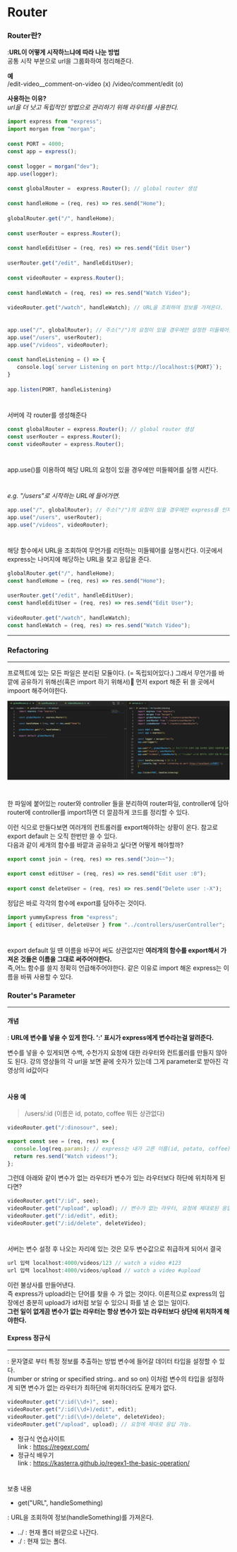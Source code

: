 # Router

### Router란?

:**URL이 어떻게 시작하느냐에 따라 나눈 방법**  
공통 시작 부분으로 url을 그룹화하여 정리해준다.

**예**  
/edit-video\_\_comment-on-video (x)
/video/comment/edit (o)

**사용하는 이유?**  
_url을 더 낫고 독립적인 방법으로 관리하기 위해 라우터를 사용한다._

```javascript
import express from "express";
import morgan from "morgan";

const PORT = 4000;
const app = express();

const logger = morgan("dev");
app.use(logger);

const globalRouter =  express.Router(); // global router 생성

const handleHome = (req, res) => res.send("Home");

globalRouter.get("/", handleHome);

const userRouter = express.Router();

const handleEditUser = (req, res) => res.send("Edit User")

userRouter.get("/edit", handleEditUser);

const videoRouter = express.Router();

const handleWatch = (req, res) => res.send("Watch Video");

videoRouter.get("/watch", handleWatch); // URL을 조회하여 정보를 가져온다.


app.use("/", globalRouter); // 주소("/")의 요청이 있을 경우에만 설정한 미들웨어를 실행(express를 인자로 받는다.).  ​
app.use("/users", userRouter);
app.use("/videos", videoRouter);

const handleListening = () => {
   ​console.log(`server Listening on port http://localhost:${PORT}`);
}

app.listen(PORT, handleListening)
```

#

서버에 각 router를 생성해준다

```javascript
const globalRouter = express.Router(); // global router 생성
const userRouter = express.Router();
const videoRouter = express.Router();
```

#

app.use()를 이용하여 해당 URL의 요청이 있을 경우에만 미들웨어를 실행 시킨다.

#

_e.g. "/users"로 시작하는 URL에 들어가면._

```javascript
app.use("/", globalRouter); // 주소("/")의 요청이 있을 경우에만 express를 인자로 받는 설정된 미들웨어(globalRouter)를 실행.
app.use("/users", userRouter);
app.use("/videos", videoRouter);
```

#

해당 함수에서 URL을 조회하여 무언가를 리턴하는 미들웨어를 실행시킨다. 이곳에서 express는 나머지에 해당하는 URL을 찾고 응답을 준다.

```javascript
globalRouter.get("/", handleHome);
const handleHome = (req, res) => res.send("Home");

userRouter.get("/edit", handleEditUser);
const handleEditUser = (req, res) => res.send("Edit User");

videoRouter.get("/watch", handleWatch);
const handleWatch = (req, res) => res.send("Watch Video");
```

---

### Refactoring

---

프로젝트에 있는 모든 파일은 분리된 모듈이다.
(= 독립되어있다.)
그래서 무언가를 바깥에 공유하기 위해선(혹은 import 하기 위해서) 먼저 export 해준 뒤 쓸 곳에서 impoort 해주어야한다.

![Alt text](/img/router-refac.png)

#

한 파일에 붙어있는 router와 controller 들을
분리하여 router파일, controller에 담아
router에 controller를 import하면 더 깔끔하게 코드를 정리할 수 있다.

이런 식으로 만들다보면 여러개의 컨트롤러를 export해야하는 상황이 온다. 참고로 export default 는 오직 한번만 쓸 수 있다.  
다음과 같이 세개의 함수를 바깥과 공유하고 싶다면 어떻게 해야할까?

```javascript
export const join = (req, res) => res.send("Join~~");

export const editUser = (req, res) => res.send("Edit user :0");

export const deleteUser = (req, res) => res.send("Delete user :-X");
```

정답은 바로 각각의 함수에 export를 담아주는 것이다.

```javascript
import yummyExpress from "express";
import { editUser, deleteUser } from "../controllers/userController";
```

#

export default 일 떈 이름을 바꾸어 써도 상관없지만
**여러개의 함수를 export해서 가져온 것들은 이름을 그대로 써주어야한다.**  
즉,어느 함수를 쓸지 정확히 언급해주어야한다.
같은 이유로 import 해온 express는 이름을 바꿔 사용할 수 있다.

### Router's Parameter

---

#### 개념

: **URL에 변수를 넣을 수 있게 한다. ':' 표시가 express에게 변수라는걸 알려준다.**

변수를 넣을 수 있게되면 수백, 수천가지 요청에 대한 라우터와 컨트롤러를 만들지 않아도 된다.
강의 영상들의 각 url을 보면 끝에 숫자가 있는데 그게 parameter로 받아진 각 영상의 id값이다

#

#### 사용 예

> /users/:id (이름은 id, potato, coffee 뭐든 상관없다)

```javascript
videoRouter.get("/:dinosour", see);
```

```javascript
export const see = (req, res) => {
  console.log(req.params); // express는 내가 고른 이름(id, potato, coffee)과 함께 값을 제공해준다
  return res.send("Watch videos!");
};
```

그런데 아래와 같이 변수가 없는 라우터가 변수가 있는 라우터보다 하단에 위치하게 된다면?

```javascript
videoRouter.get("/:id", see);
videoRouter.get("/upload", upload); // 변수가 없는 라우터, 요청에 제대로된 응답이 불가능
videoRouter.get("/:id/edit", edit);
videoRouter.get("/:id/delete", deleteVideo);
```

#

서버는 변수 설정 후 나오는 자리에 있는 것은 모두 변수값으로 취급하게 되어서 결국

```javascript
url 입력 localhost:4000/videos/123 // watch a video #123
url 입력 localhost:4000/videos/upload // watch a video #upload
```

이런 불상사를 만들어낸다.  
즉 express가 upload라는 단어를 찾을 수 가 없는 것이다.
이론적으로 express의 입장에선 충분히 upload가 id처럼 보일 수 있으니 화를 낼 순 없는 일이다.  
**그런 일이 없게끔 변수가 없는 라우터는 항상 변수가 있는 라우터보다 상단에 위치하게 해야한다.**

#### Express 정규식

---

: 문자열로 부터 특정 정보를 추출하는 방법
변수에 들어갈 데이터 타입을 설정할 수 있다.  
(number or string or specified string.. and so on)
이처럼 변수의 타입을 설정하게 되면 변수가 없는 라우터가 최하단에 위치하더라도 문제가 없다.

```javascript
videoRouter.get("/:id(\\d+)", see);
videoRouter.get("/:id(\\d+)/edit", edit);
videoRouter.get("/:id(\\d+)/delete", deleteVideo);
videoRouter.get("/upload", upload); // 요청에 제대로 응답 가능.
```

- 정규식 연습사이트  
  link : https://regexr.com/
- 정규식 배우기  
  link : https://kasterra.github.io/regex1-the-basic-operation/

#

보충 내용

- get("URL", handleSomething)

: URL을 조회하여 정보(handleSomething)를 가져온다.

- ../ : 현재 폴더 바깥으로 나간다.
- ./ : 현재 있는 폴더.

